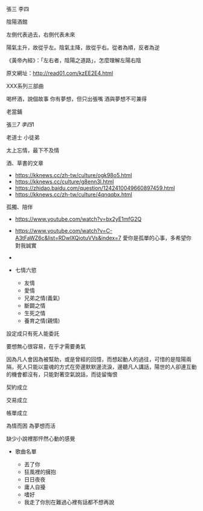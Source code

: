 
張三 李四

陰陽酒館

左側代表過去，右側代表未來
 
陽氣主升，故從乎左。陰氣主降，故從乎右。從者為順，反者為逆

《黃帝內經》：「左右者，陰陽之道路」，怎麼理解左陽右陰

原文網址：http://read01.com/kzEE2E4.html

XXX系列三部曲

喝杯酒，說個故事
你有夢想，但只出張嘴
酒與夢想不可兼得


老當鋪

張三*7
李四*1

老道士 小徒弟

太上忘情，最下不及情

酒、草書的文章

- https://kknews.cc/zh-tw/culture/ogk98o5.html
- https://kknews.cc/culture/g8enn3l.html
- https://zhidao.baidu.com/question/1242410049660897459.html
- https://kknews.cc/zh-tw/culture/4qnqqbx.html

孤獨、陪伴
- https://www.youtube.com/watch?v=bx2yE1mfG2Q
- https://www.youtube.com/watch?v=C-A3tFaWZ6c&list=RDwlXQiotuVVs&index=7 愛你是孤單的心事，多希望你對我誠實
- 
- 七情六慾

	- 友情
	- 愛情
	- 兄弟之情(義氣)
	- 斷闢之情
	- 生死之情
	- 養育之情(親情)

設定成只有死人能委託

要想無心很容易，在乎才需要勇氣

因為凡人會因為被幫助，或是曾經的回憶，而想起動人的過往，可惜的是陰陽兩隔，死人只能以靈魂的方式在旁邊默默邊流淚，邊聽凡人講話，陽世的人卻連互動的機會都沒有，只能對著空氣說話，而徒留悔恨

契約成立

交易成立

帳單成立

為情而困 為夢想而活

缺少小說裡那怦然心動的感覺

- 歌曲名單

	- 丟了你
	- 狂風裡的擁抱
	- 日日夜夜
	- 庸人自擾
	- 嗜好
	- 我走了你別在難過心裡有話都不想再說